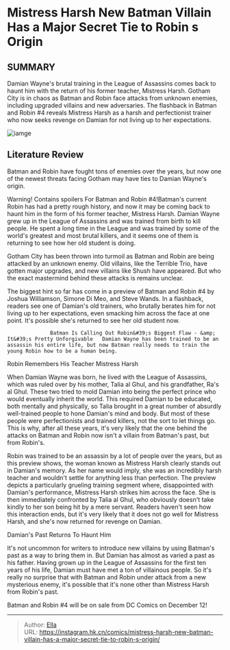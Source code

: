 # Mistress Harsh New Batman Villain Has a Major Secret Tie to Robin s Origin


## SUMMARY 



  Damian Wayne&#39;s brutal training in the League of Assassins comes back to haunt him with the return of his former teacher, Mistress Harsh.   Gotham City is in chaos as Batman and Robin face attacks from unknown enemies, including upgraded villains and new adversaries.   The flashback in Batman and Robin #4 reveals Mistress Harsh as a harsh and perfectionist trainer who now seeks revenge on Damian for not living up to her expectations.  

![iamge](https://static1.srcdn.com/wordpress/wp-content/uploads/2023/11/batman-and-robin-jumping-down.jpg)

## Literature Review

Batman and Robin have fought tons of enemies over the years, but now one of the newest threats facing Gotham may have ties to Damian Wayne&#39;s origin.




Warning! Contains spoilers For Batman and Robin #4!Batman&#39;s current Robin has had a pretty rough history, and now it may be coming back to haunt him in the form of his former teacher, Mistress Harsh. Damian Wayne grew up in the League of Assassins and was trained from birth to kill people. He spent a long time in the League and was trained by some of the world&#39;s greatest and most brutal killers, and it seems one of them is returning to see how her old student is doing.




Gotham City has been thrown into turmoil as Batman and Robin are being attacked by an unknown enemy. Old villains, like the Terrible Trio, have gotten major upgrades, and new villains like Shush have appeared. But who the exact mastermind behind these attacks is remains unclear.



          



The biggest hint so far has come in a preview of Batman and Robin #4 by Joshua Williamson, Simone Di Meo, and Steve Wands. In a flashback, readers see one of Damian&#39;s old trainers, who brutally berates him for not living up to her expectations, even smacking him across the face at one point. It&#39;s possible she&#39;s returned to see her old student now.

                  Batman Is Calling Out Robin&#39;s Biggest Flaw - &amp; It&#39;s Pretty Unforgivable   Damian Wayne has been trained to be an assassin his entire life, but now Batman really needs to train the young Robin how to be a human being.   





 Robin Remembers His Teacher Mistress Harsh 
         

When Damian Wayne was born, he lived with the League of Assassins, which was ruled over by his mother, Talia al Ghul, and his grandfather, Ra&#39;s al Ghul. These two tried to mold Damian into being the perfect prince who would eventually inherit the world. This required Damian to be educated, both mentally and physically, so Talia brought in a great number of absurdly well-trained people to hone Damian&#39;s mind and body. But most of these people were perfectionists and trained killers, not the sort to let things go. This is why, after all these years, it&#39;s very likely that the one behind the attacks on Batman and Robin now isn&#39;t a villain from Batman&#39;s past, but from Robin&#39;s.

Robin was trained to be an assassin by a lot of people over the years, but as this preview shows, the woman known as Mistress Harsh clearly stands out in Damian&#39;s memory. As her name would imply, she was an incredibly harsh teacher and wouldn&#39;t settle for anything less than perfection. The preview depicts a particularly grueling training segment where, disappointed with Damian&#39;s performance, Mistress Harsh strikes him across the face. She is then immediately confronted by Talia al Ghul, who obviously doesn&#39;t take kindly to her son being hit by a mere servant. Readers haven&#39;t seen how this interaction ends, but it&#39;s very likely that it does not go well for Mistress Harsh, and she&#39;s now returned for revenge on Damian.






 Damian&#39;s Past Returns To Haunt Him 


          



It&#39;s not uncommon for writers to introduce new villains by using Batman&#39;s past as a way to bring them in. But Damian has almost as varied a past as his father. Having grown up in the League of Assassins for the first ten years of his life, Damian must have met a ton of villainous people. So it&#39;s really no surprise that with Batman and Robin under attack from a new mysterious enemy, it&#39;s possible that it&#39;s none other than Mistress Harsh from Robin&#39;s past.



Batman and Robin #4 will be on sale from DC Comics on December 12!





---

> Author: [Ella](https://instagram.hk.cn/)  
> URL: https://instagram.hk.cn/comics/mistress-harsh-new-batman-villain-has-a-major-secret-tie-to-robin-s-origin/  

